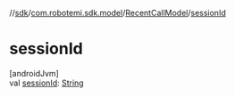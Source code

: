 //[sdk](../../../index.md)/[com.robotemi.sdk.model](../index.md)/[RecentCallModel](index.md)/[sessionId](session-id.md)

# sessionId

[androidJvm]\
val [sessionId](session-id.md): [String](https://kotlinlang.org/api/latest/jvm/stdlib/kotlin/-string/index.html)
